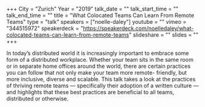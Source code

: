 +++
City = "Zurich"
Year = "2019"
talk_date = ""
talk_start_time = ""
talk_end_time = ""
title = "What Colocated Teams Can Learn From Remote Teams"
type = "talk"
speakers = ["noelle-daley"]
youtube = ""
vimeo = "344515972"
speakerdeck = "https://speakerdeck.com/noelledaley/what-colocated-teams-can-learn-from-remote-teams"
slideshare = ""
slides = ""
+++

In today’s distributed world it is increasingly important to embrace some form of a
distributed workplace. Whether your team sits in the same room or in separate home offices
around the world, there are certain practices you can follow that not only make your team
more remote- friendly, but more inclusive, diverse and scalable. This talk takes a look at
the practices of thriving remote teams — specifically their adoption of a written
culture —  and highlights that these best practices are beneficial to all teams,
distributed or otherwise.
